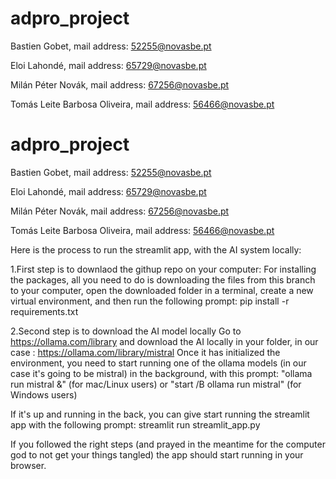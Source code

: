 # adpro_project

Bastien Gobet, mail address: 52255@novasbe.pt

Eloi Lahondé, mail address: 65729@novasbe.pt

Milán Péter Novák, mail address: 67256@novasbe.pt

Tomás Leite Barbosa Oliveira, mail address: 56466@novasbe.pt

# adpro_project

Bastien Gobet, mail address: 52255@novasbe.pt

Eloi Lahondé, mail address: 65729@novasbe.pt

Milán Péter Novák, mail address: 67256@novasbe.pt

Tomás Leite Barbosa Oliveira, mail address: 56466@novasbe.pt

Here is the process to run the streamlit app, with the AI system locally: 

  1.First step is to downlaod the githup repo on your computer: 
For installing the packages, all you need to do is downloading the files from this branch to your computer, open the downloaded folder in a terminal, create a new virtual environment, and then run the following prompt: pip install -r requirements.txt

  2.Second step is to download the AI model locally 
Go to https://ollama.com/library and download the AI locally in your folder, in our case : https://ollama.com/library/mistral
Once it has initialized the environment, you need to start running one of the ollama models (in our case it's going to be mistral) in the background, with this prompt: "ollama run mistral &" (for mac/Linux users) or "start /B ollama run mistral" (for Windows users)

If it's up and running in the back, you can give start running the streamlit app with the following prompt: streamlit run streamlit_app.py

If you followed the right steps (and prayed in the meantime for the computer god to not get your things tangled) the app should start running in your browser.
